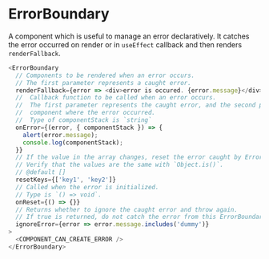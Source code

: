 # ErrorBoundary

A component which is useful to manage an error declaratively.
It catches the error occurred on render or in `useEffect` callback and then renders `renderFallback`.

```typescript
<ErrorBoundary
  // Components to be rendered when an error occurs.
  // The first parameter represents a caught error.
  renderFallback={error => <div>error is occured. {error.message}</div>}
  //  Callback function to be called when an error occurs.
  //  The first parameter represents the caught error, and the second parameter represents the stack of the
  //  component where the error occurred.
  //  Type of componentStack is `string`
  onError={(error, { componentStack }) => {
    alert(error.message);
    console.log(componentStack);
  }}
  // If the value in the array changes, reset the error caught by ErrorBoundary.
  // Verify that the values are the same with `Object.is()`.
  // @default []
  resetKeys={['key1', 'key2']}
  // Called when the error is initialized.
  // Type is `() => void`.
  onReset={() => {}}
  // Returns whether to ignore the caught error and throw again.
  // If true is returned, do not catch the error from this ErrorBoundary and throw it.
  ignoreError={error => error.message.includes('dummy')}
>
  <COMPONENT_CAN_CREATE_ERROR />
</ErrorBoundary>
```
